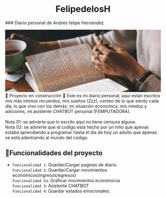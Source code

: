 <h1 align="center"> FelipedelosH </h1>
### Diario personal de Andrés felipe Hernández

![Banner](docs/banner.png)
:construction: Proyecto en construcción :construction:
Este es mi diario personal, aquí están escritos mis más intimos recuerdos, mis sueños (Zzz), conteo de lo que siento cada día, lo que vivo con los demás, mi situación economica, mis miedos y adiciones, mi asistente CHATBOT personal (FEMPUTADORA).
<br><br>
Nota 01: se advierte que lo escrito aquí no tiene censura alguna.
<br>
Nota 02: se advierte que el codigo está hecho por un niño que apenas estaba aprendiendo a programar hasta el día de hoy un adulto que apenas se está adentrando al mundo del codigo.

## :hammer:Funcionalidades del proyecto

- `Funcionalidad 1`: Guardar/Cargar paginas de diario.<br>
 `Funcionalidad 2`: Guardar/Cargar movimientos económicos(ingresos/egresos)<br>
  `Funcionalidad 2a`: Graficar movimientos económicos<br>
    `Funcionalidad 3`: Asistente CHATBOT<br>
        `Funcionalidad 4`: Guardar estados emocionales.<br>

